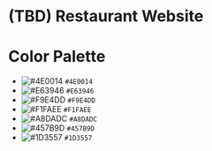 # (TBD) Restaurant Website

# Color Palette

- ![#4E0014](https://placehold.co/15x15/f03c15/4E0014.png) `#4E0014`
- ![#E63946](https://placehold.co/15x15/c5f015/E63946.png) `#E63946`
- ![#F9E4DD](https://placehold.co/15x15/1589F0/F9E4DD.png) `#F9E4DD`
- ![#F1FAEE](https://placehold.co/15x15/f03c15/F1FAEE.png) `#F1FAEE`
- ![#A8DADC](https://placehold.co/15x15/c5f015/A8DADC.png) `#A8DADC`
- ![#457B9D](https://placehold.co/15x15/1589F0/457B9D.png) `#457B9D`
- ![#1D3557](https://placehold.co/15x15/f03c15/1D3557.png) `#1D3557`
